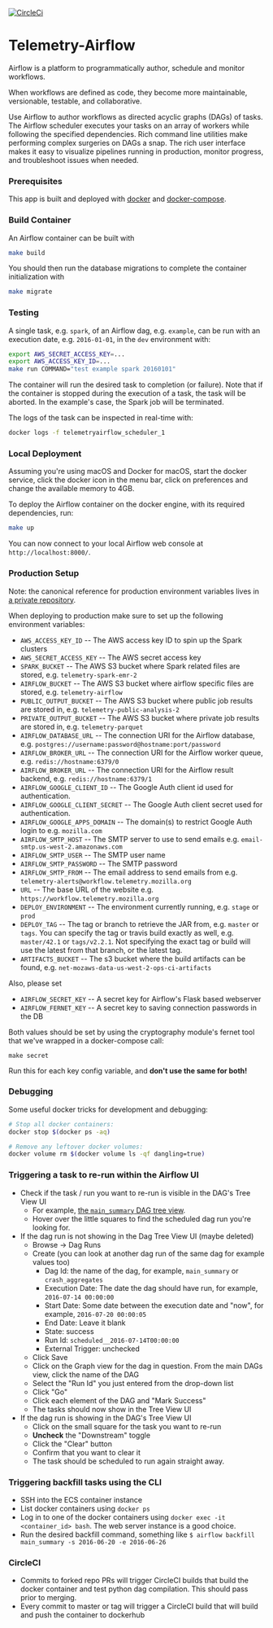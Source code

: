 [![CircleCi](https://circleci.com/gh/mozilla/telemetry-airflow.svg?style=shield&circle-token=62f4c1be98e5c9f36bd667edb7545fa736eed3ae)](https://circleci.com/gh/mozilla/telemetry-airflow)

# Telemetry-Airflow
Airflow is a platform to programmatically author, schedule and monitor workflows.

When workflows are defined as code, they become more maintainable, versionable,
testable, and collaborative.

Use Airflow to author workflows as directed acyclic graphs (DAGs) of tasks.
The Airflow scheduler executes your tasks on an array of workers while following
the specified dependencies. Rich command line utilities make performing complex
surgeries on DAGs a snap. The rich user interface makes it easy to visualize
pipelines running in production, monitor progress, and troubleshoot issues when
needed.

### Prerequisites

This app is built and deployed with
[docker](https://docs.docker.com/) and
[docker-compose](https://docs.docker.com/compose/).

### Build Container

An Airflow container can be built with

```bash
make build
```

You should then run the database migrations to complete the container initialization with

```bash
make migrate
```

### Testing

A single task, e.g. `spark`, of an Airflow dag, e.g. `example`, can be run with an execution date, e.g. `2016-01-01`, in the `dev` environment with:
```bash
export AWS_SECRET_ACCESS_KEY=...
export AWS_ACCESS_KEY_ID=...
make run COMMAND="test example spark 20160101"
```

The container will run the desired task to completion (or failure).
Note that if the container is stopped during the execution of a task,
the task will be aborted. In the example's case, the Spark job will be
terminated.

The logs of the task can be inspected in real-time with:
```bash
docker logs -f telemetryairflow_scheduler_1
```

### Local Deployment

Assuming you're using macOS and Docker for macOS, start the docker service,
click the docker icon in the menu bar, click on preferences and change the
available memory to 4GB.

To deploy the Airflow container on the docker engine, with its required dependencies, run:
```bash
make up
```

You can now connect to your local Airflow web console at
`http://localhost:8000/`.

### Production Setup

Note: the canonical reference for production environment variables lives
in [a private repository](https://github.com/mozilla-services/cloudops-deployment/blob/master/projects/data/puppet/yaml/app/data.prod.wtmo.yaml).

When deploying to production make sure to set up the following environment
variables:

- `AWS_ACCESS_KEY_ID` -- The AWS access key ID to spin up the Spark clusters
- `AWS_SECRET_ACCESS_KEY` -- The AWS secret access key
- `SPARK_BUCKET` -- The AWS S3 bucket where Spark related files are stored,
  e.g. `telemetry-spark-emr-2`
- `AIRFLOW_BUCKET` -- The AWS S3 bucket where airflow specific files are stored,
  e.g. `telemetry-airflow`
- `PUBLIC_OUTPUT_BUCKET` -- The AWS S3 bucket where public job results are
  stored in, e.g. `telemetry-public-analysis-2`
- `PRIVATE_OUTPUT_BUCKET` -- The AWS S3 bucket where private job results are
  stored in, e.g. `telemetry-parquet`
- `AIRFLOW_DATABASE_URL` -- The connection URI for the Airflow database, e.g.
  `postgres://username:password@hostname:port/password`
- `AIRFLOW_BROKER_URL` -- The connection URI for the Airflow worker queue, e.g.
  `redis://hostname:6379/0`
- `AIRFLOW_BROKER_URL` -- The connection URI for the Airflow result backend, e.g.
  `redis://hostname:6379/1`
- `AIRFLOW_GOOGLE_CLIENT_ID` -- The Google Auth client id used for
  authentication.
- `AIRFLOW_GOOGLE_CLIENT_SECRET` -- The Google Auth client secret used for
  authentication.
- `AIRFLOW_GOOGLE_APPS_DOMAIN` -- The domain(s) to restrict Google Auth login
  to e.g. `mozilla.com`
- `AIRFLOW_SMTP_HOST` -- The SMTP server to use to send emails e.g.
  `email-smtp.us-west-2.amazonaws.com`
- `AIRFLOW_SMTP_USER` -- The SMTP user name
- `AIRFLOW_SMTP_PASSWORD` --  The SMTP password
- `AIRFLOW_SMTP_FROM` -- The email address to send emails from e.g.
  `telemetry-alerts@workflow.telemetry.mozilla.org`
- `URL` -- The base URL of the website e.g.
  `https://workflow.telemetry.mozilla.org`
- `DEPLOY_ENVIRONMENT` -- The environment currently running, e.g.
  `stage` or `prod`
- `DEPLOY_TAG` -- The tag or branch to retrieve the JAR from, e.g.
  `master` or `tags`. You can specify the tag or travis build exactly as well, e.g.
  `master/42.1` or `tags/v2.2.1`. Not specifying the exact tag or build will
  use the latest from that branch, or the latest tag.
- `ARTIFACTS_BUCKET` -- The s3 bucket where the build artifacts can be found, e.g.
  `net-mozaws-data-us-west-2-ops-ci-artifacts`

Also, please set

- `AIRFLOW_SECRET_KEY` -- A secret key for Airflow's Flask based webserver
- `AIRFLOW_FERNET_KEY` -- A secret key to saving connection passwords in the DB

Both values should be set by using the cryptography module's fernet tool that
we've wrapped in a docker-compose call:

    make secret

Run this for each key config variable, and **don't use the same for both!**

### Debugging

Some useful docker tricks for development and debugging:

```bash
# Stop all docker containers:
docker stop $(docker ps -aq)

# Remove any leftover docker volumes:
docker volume rm $(docker volume ls -qf dangling=true)
```

### Triggering a task to re-run within the Airflow UI

- Check if the task / run you want to re-run is visible in the DAG's Tree View UI
  - For example, [the `main_summary` DAG tree view](http://workflow.telemetry.mozilla.org/admin/airflow/tree?num_runs=25&root=&dag_id=main_summary).
  - Hover over the little squares to find the scheduled dag run you're looking for.
- If the dag run is not showing in the Dag Tree View UI (maybe deleted)
  - Browse -> Dag Runs
  - Create (you can look at another dag run of the same dag for example values too)
    - Dag Id: the name of the dag, for example, `main_summary` or `crash_aggregates`
    - Execution Date: The date the dag should have run, for example, `2016-07-14 00:00:00`
    - Start Date: Some date between the execution date and "now", for example, `2016-07-20 00:00:05`
    - End Date: Leave it blank
    - State: success
    - Run Id: `scheduled__2016-07-14T00:00:00`
    - External Trigger: unchecked
  - Click Save
  - Click on the Graph view for the dag in question. From the main DAGs view, click the name of the DAG
  - Select the "Run Id" you just entered from the drop-down list
  - Click "Go"
  - Click each element of the DAG and "Mark Success"
  - The tasks should now show in the Tree View UI
- If the dag run is showing in the DAG's Tree View UI
  - Click on the small square for the task you want to re-run
  - **Uncheck** the "Downstream" toggle
  - Click the "Clear" button
  - Confirm that you want to clear it
  - The task should be scheduled to run again straight away.

### Triggering backfill tasks using the CLI

- SSH into the ECS container instance
- List docker containers using `docker ps`
- Log in to one of the docker containers using `docker exec -it <container_id> bash`. The web server instance is a good choice.
- Run the desired backfill command, something like `$ airflow backfill main_summary -s 2016-06-20 -e 2016-06-26`

### CircleCI

- Commits to forked repo PRs will trigger CircleCI builds that build the docker container and test python dag compilation. This should pass prior to merging.
- Every commit to master or tag will trigger a CircleCI build that will build and push the container to dockerhub
